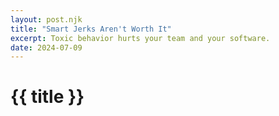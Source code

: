 ```yaml
---
layout: post.njk
title: "Smart Jerks Aren't Worth It"
excerpt: Toxic behavior hurts your team and your software.
date: 2024-07-09
---
```

# {{ title }}